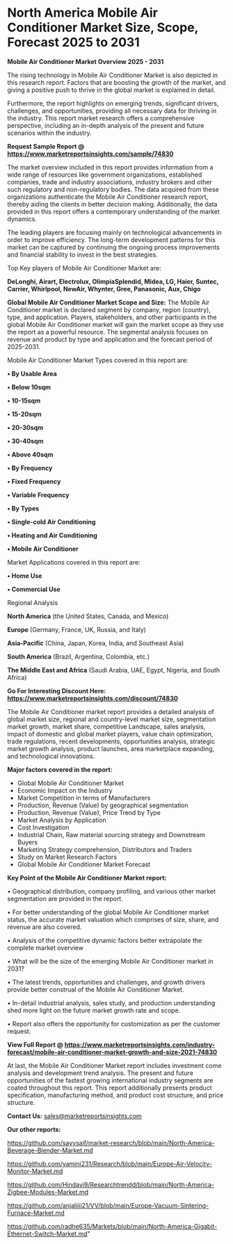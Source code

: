 # North America Mobile Air Conditioner Market Size, Scope, Forecast 2025 to 2031

<Strong> Mobile Air Conditioner Market Overview 2025 - 2031</strong>

The rising technology in Mobile Air Conditioner Market is also depicted in this research report. Factors that are boosting the growth of the market, and giving a positive push to thrive in the global market is explained in detail.

Furthermore, the report highlights on emerging trends, significant drivers, challenges, and opportunities, providing all necessary data for thriving in the industry. This report market research offers a comprehensive perspective, including an in-depth analysis of the present and future scenarios within the industry.

<strong>Request Sample Report @ <a href=https://www.marketreportsinsights.com/sample/74830>https://www.marketreportsinsights.com/sample/74830</a></strong>

The market overview included in this report provides information from a wide range of resources like government organizations, established companies, trade and industry associations, industry brokers and other such regulatory and non-regulatory bodies. The data acquired from these organizations authenticate the Mobile Air Conditioner research report, thereby aiding the clients in better decision making. Additionally, the data provided in this report offers a contemporary understanding of the market dynamics.

The leading players are focusing mainly on technological advancements in order to improve efficiency. The long-term development patterns for this market can be captured by continuing the ongoing process improvements and financial stability to invest in the best strategies.

Top Key players of Mobile Air Conditioner Market are:

<strong>DeLonghi, Airart, Electrolux, OlimpiaSplendid, Midea, LG, Haier, Suntec, Carrier, Whirlpool, NewAir, Whynter, Gree, Panasonic, Aux, Chigo</strong>

<strong><b>Global Mobile Air Conditioner Market Scope and Size:</b></strong>
The Mobile Air Conditioner market is declared segment by company, region (country), type, and application. Players, stakeholders, and other participants in the global Mobile Air Conditioner market will gain the market scope as they use the report as a powerful resource. The segmental analysis focuses on revenue and product by type and application and the forecast period of 2025-2031.

Mobile Air Conditioner Market Types covered in this report are:

<strong>• By Usable Area

• Below 10sqm

• 10-15sqm

• 15-20sqm

• 20-30sqm

• 30-40sqm

• Above 40sqm

• By Frequency

• Fixed Frequency

• Variable Frequency

• By Types

• Single-cold Air Conditioning

• Heating and Air Conditioning

• Mobile Air Conditioner</strong>

Market Applications covered in this report are:

<strong>• Home Use

• Commercial Use</strong> 

Regional Analysis

<strong>North America</strong> (the United States, Canada, and Mexico)

<strong>Europe</strong> (Germany, France, UK, Russia, and Italy)

<strong>Asia-Pacific</strong> (China, Japan, Korea, India, and Southeast Asia)

<strong>South America</strong> (Brazil, Argentina, Colombia, etc.)

<strong>The Middle East and Africa</strong> (Saudi Arabia, UAE, Egypt, Nigeria, and South Africa)

<strong>Go For Interesting Discount Here: <a href=https://www.marketreportsinsights.com/discount/74830>https://www.marketreportsinsights.com/discount/74830</a></strong>

The Mobile Air Conditioner market report provides a detailed analysis of global market size, regional and country-level market size, segmentation market growth, market share, competitive Landscape, sales analysis, impact of domestic and global market players, value chain optimization, trade regulations, recent developments, opportunities analysis, strategic market growth analysis, product launches, area marketplace expanding, and technological innovations.

<strong><b>Major factors covered in the report:</b></strong>
<ul>
  <li>Global Mobile Air Conditioner Market </li>
  <li>Economic Impact on the Industry</li>
  <li>Market Competition in terms of Manufacturers</li>
  <li>Production, Revenue (Value) by geographical segmentation</li>
  <li>Production, Revenue (Value), Price Trend by Type</li>
  <li>Market Analysis by Application</li>
  <li>Cost Investigation</li>
  <li>Industrial Chain, Raw material sourcing strategy and Downstream Buyers</li>
  <li>Marketing Strategy comprehension, Distributors and Traders</li>
  <li>Study on Market Research Factors</li>
  <li>Global Mobile Air Conditioner Market Forecast</li>
</ul>

<strong><b>Key Point of the Mobile Air Conditioner Market report:</b></strong>

• Geographical distribution, company profiling, and various other market segmentation are provided in the report.

• For better understanding of the global Mobile Air Conditioner market status, the accurate market valuation which comprises of size, share, and revenue are also covered.

• Analysis of the competitive dynamic factors better extrapolate the complete market overview

• What will be the size of the emerging Mobile Air Conditioner market in 2031?

• The latest trends, opportunities and challenges, and growth drivers provide better construal of the Mobile Air Conditioner Market.

• In-detail industrial analysis, sales study, and production understanding shed more light on the future market growth rate and scope.

• Report also offers the opportunity for customization as per the customer request.

<strong><b>View Full Report @ <a href=https://www.marketreportsinsights.com/industry-forecast/mobile-air-conditioner-market-growth-and-size-2021-74830>https://www.marketreportsinsights.com/industry-forecast/mobile-air-conditioner-market-growth-and-size-2021-74830</a></b></strong>


At last, the Mobile Air Conditioner Market report includes investment come analysis and development trend analysis. The present and future opportunities of the fastest growing international industry segments are coated throughout this report. This report additionally presents product specification, manufacturing method, and product cost structure, and price structure.

<strong>Contact Us:</strong>
sales@marketreportsinsights.com

<strong>Our other reports:</strong>

<a href=https://github.com/sayysaif/market-research/blob/main/North-America-Beverage-Blender-Market.md>https://github.com/sayysaif/market-research/blob/main/North-America-Beverage-Blender-Market.md</a>

<a href=https://github.com/yamini231/Research/blob/main/Europe-Air-Velocity-Monitor-Market.md>https://github.com/yamini231/Research/blob/main/Europe-Air-Velocity-Monitor-Market.md</a>

<a href=https://github.com/Hindavi9/Researchtrendd/blob/main/North-America-Zigbee-Modules-Market.md>https://github.com/Hindavi9/Researchtrendd/blob/main/North-America-Zigbee-Modules-Market.md</a>

<a href=https://github.com/anjaliiii21/VV/blob/main/Europe-Vacuum-Sintering-Furnace-Market.md>https://github.com/anjaliiii21/VV/blob/main/Europe-Vacuum-Sintering-Furnace-Market.md</a>

<a href=https://github.com/radhe635/Markets/blob/main/North-America-Gigabit-Ethernet-Switch-Market.md>https://github.com/radhe635/Markets/blob/main/North-America-Gigabit-Ethernet-Switch-Market.md</a>"
